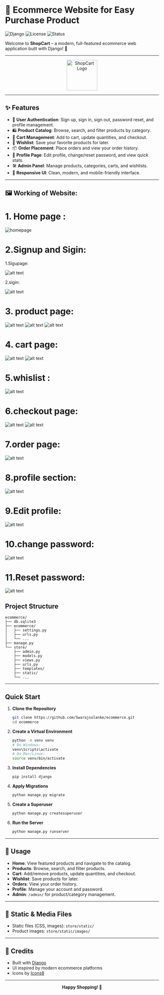 # 🛒 Ecommerce Website for Easy Purchase Product

![Django](https://img.shields.io/badge/Django-5.0-green?logo=django)
![License](https://img.shields.io/badge/License-MIT-blue.svg)
![Status](https://img.shields.io/badge/Status-Active-brightgreen)

Welcome to **ShopCart** – a modern, full-featured ecommerce web application built with Django! 🚀

---

<p align="center">
  <img src="https://img.icons8.com/color/96/000000/shopping-cart--v2.png" width="100" alt="ShopCart Logo"/>
</p>

---

## ✨ Features

- 🔐 **User Authentication**: Sign up, sign in, sign out, password reset, and profile management.
- 🛍️ **Product Catalog**: Browse, search, and filter products by category.
- 🛒 **Cart Management**: Add to cart, update quantities, and checkout.
- 💖 **Wishlist**: Save your favorite products for later.
- 📦 **Order Placement**: Place orders and view your order history.
- 👤 **Profile Page**: Edit profile, change/reset password, and view quick stats.
- 🛠️ **Admin Panel**: Manage products, categories, carts, and wishlists.
- 📱 **Responsive UI**: Clean, modern, and mobile-friendly interface.

---

## 🖼️ Working of Website:
# 1. Home page : 

![homepage](home.png)

# 2.Signup and Sigin:
 1.Sigupage:
 
  ![alt text](signup.png)
  
 2.sigin:
 
 ![alt text](signin.png)

# 3. product page:

![alt text](electronic.png)
![alt text](clothing.png)
![alt text](novel.png)
# 4. cart page:
![alt text](cart.png)
![alt text](add_to_cart.png)

# 5.whislist :
![alt text](whislist.png)

# 6.checkout page:
![alt text](checkout.png)
![alt text](order.png)

# 7.order page:
![alt text](image-2.png)

# 8.profile section:
![alt text](profile.png)

# 9.Edit profile:
![alt text](edit.png)

# 10.change password:
![alt text](changepass.png)

# 11.Reset password:
![alt text](image-1.png)


## Project Structure

```text
ecommerce/
├── db.sqlite3
├── ecommerce/
│   ├── settings.py
│   ├── urls.py
│   └── ...
├── manage.py
└── store/
    ├── admin.py
    ├── models.py
    ├── views.py
    ├── urls.py
    ├── templates/
    ├── static/
    └── ...
```

---

## Quick Start

1. **Clone the Repository**
    ```bash
    git clone https://github.com/Swarajsolanke/ecommerce.git
    cd ecommerce
    ```
2. **Create a Virtual Environment**
    ```bash
    python -m venv venv
    # On Windows:
    venv\Scripts\activate
    # On Mac/Linux:
    source venv/bin/activate
    ```
3. **Install Dependencies**
    ```bash
    pip install django
    ```
4. **Apply Migrations**
    ```bash
    python manage.py migrate
    ```
5. **Create a Superuser**
    ```bash
    python manage.py createsuperuser
    ```
6. **Run the Server**
    ```bash
    python manage.py runserver
    ```

---

## 📝 Usage

- **Home**: View featured products and navigate to the catalog.
- **Products**: Browse, search, and filter products.
- **Cart**: Add/remove products, update quantities, and checkout.
- **Wishlist**: Save products for later.
- **Orders**: View your order history.
- **Profile**: Manage your account and password.
- **Admin**: `/admin/` for product/category management.

---

## 📂 Static & Media Files

- Static files (CSS, images): `store/static/`
- Product images: `store/static/images/`

---

## 🙌 Credits

- Built with [Django](https://www.djangoproject.com/)
- UI inspired by modern ecommerce platforms
- Icons by [Icons8](https://icons8.com/)

-----

<p align="center">
  <b>Happy Shopping! 🛒</b>
</p>

